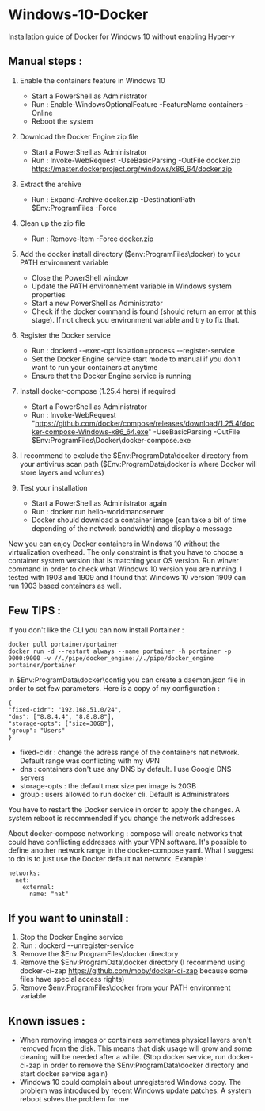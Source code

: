 # Windows-10-Docker
Installation guide of Docker for Windows 10 without enabling Hyper-v

## Manual steps :

1. Enable the containers feature in Windows 10
	- Start a PowerShell as Administrator
	- Run : Enable-WindowsOptionalFeature -FeatureName containers -Online
	- Reboot the system
  
2. Download the Docker Engine zip file
	- Start a PowerShell as Administrator
	- Run : Invoke-WebRequest -UseBasicParsing -OutFile docker.zip https://master.dockerproject.org/windows/x86_64/docker.zip

3. Extract the archive
	- Run : Expand-Archive docker.zip -DestinationPath $Env:ProgramFiles -Force

4. Clean up the zip file
	- Run : Remove-Item -Force docker.zip

5. Add the docker install directory ($env:ProgramFiles\docker) to your PATH environment variable
	- Close the PowerShell window
	- Update the PATH environnement variable in Windows system properties
	- Start a new PowerShell as Administrator
	- Check if the docker command is found (should return an error at this stage). If not check you environment variable and try to fix that.

6. Register the Docker service
	- Run : dockerd --exec-opt isolation=process --register-service
	- Set the Docker Engine service start mode to manual if you don't want to run your containers at anytime
	- Ensure that the Docker Engine service is running

 7. Install docker-compose (1.25.4 here) if required
	- Start a PowerShell as Administrator
	- Run : Invoke-WebRequest "https://github.com/docker/compose/releases/download/1.25.4/docker-compose-Windows-x86_64.exe" -UseBasicParsing -OutFile $Env:ProgramFiles\Docker\docker-compose.exe
 
 8. I recommend to exclude the $Env:ProgramData\docker directory from your antivirus scan path ($Env:ProgramData\docker is where Docker will store layers and volumes)
 
 9. Test your installation
	- Start a PowerShell as Administrator again
	- Run : docker run hello-world:nanoserver
	- Docker should download a container image (can take a bit of time depending of the network bandwidth) and display a message
        
Now you can enjoy Docker containers in Windows 10 without the virtualization overhead. The only constraint is that you have to choose a container system version that is matching your OS version. Run winver command in order to check what Windows 10 version you are running. I tested with 1903 and 1909 and I found that Windows 10 version 1909 can run 1903 based containers as well.

## Few TIPS :

If you don't like the CLI you can now install Portainer :
```
docker pull portainer/portainer
docker run -d --restart always --name portainer -h portainer -p 9000:9000 -v //./pipe/docker_engine://./pipe/docker_engine portainer/portainer
```

In $Env:ProgramData\docker\config you can create a daemon.json file in order to set few parameters. Here is a copy of my configuration :
```
{
"fixed-cidr": "192.168.51.0/24",
"dns": ["8.8.4.4", "8.8.8.8"],
"storage-opts": ["size=30GB"],
"group": "Users"
}
```
- fixed-cidr : change the adress range of the containers nat network. Default range was conflicting with my VPN
- dns : containers don't use any DNS by default. I use Google DNS servers
- storage-opts : the default max size per image is 20GB
- group : users allowed to run docker cli. Default is Administrators

You have to restart the Docker service in order to apply the changes. A system reboot is recommended if you change the network addresses

About docker-compose networking : compose will create networks that could have conflicting addresses with your VPN software. It's possible to define another network range in the docker-compose yaml. What I suggest to do is to just use the Docker default nat network. Example :
```
networks:
  net:
    external:
      name: "nat"
```
## If you want to uninstall :

1. Stop the Docker Engine service
2. Run : dockerd --unregister-service
3. Remove the $Env:ProgramFiles\docker directory
4. Remove the $Env:ProgramData\docker directory (I recommend using docker-ci-zap https://github.com/moby/docker-ci-zap because some files have special access rights)
5. Remove $env:ProgramFiles\docker from your PATH environment variable
  
## Known issues :
- When removing images or containers sometimes physical layers aren't removed from the disk. This means that disk usage will grow and some cleaning will be needed after a while. (Stop docker service, run docker-ci-zap in order to remove the $Env:ProgramData\docker directory and start docker service again)
- Windows 10 could complain about unregistered Windows copy. The problem was introduced by recent Windows update patches. A system reboot solves the problem for me
